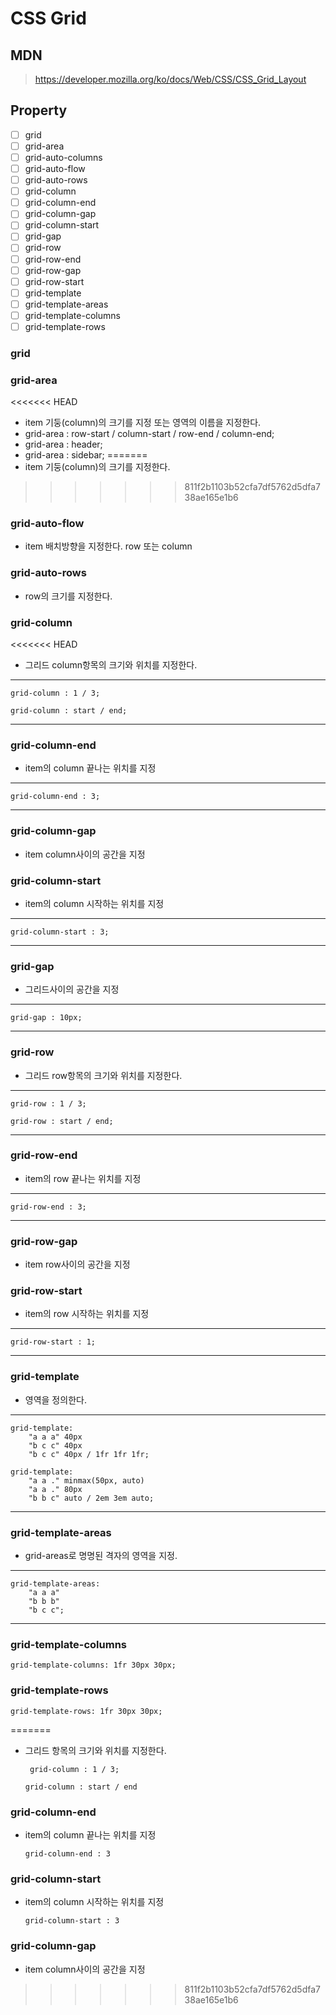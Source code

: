 # CSS Grid
## MDN 
> https://developer.mozilla.org/ko/docs/Web/CSS/CSS_Grid_Layout

## Property

- [ ] grid
- [ ] grid-area
- [ ] grid-auto-columns
- [ ] grid-auto-flow
- [ ] grid-auto-rows
- [ ] grid-column
- [ ] grid-column-end
- [ ] grid-column-gap
- [ ] grid-column-start
- [ ] grid-gap
- [ ] grid-row
- [ ] grid-row-end
- [ ] grid-row-gap
- [ ] grid-row-start
- [ ] grid-template
- [ ] grid-template-areas
- [ ] grid-template-columns
- [ ] grid-template-rows

### grid

### grid-area
<<<<<<< HEAD
* item 기둥(column)의 크기를 지정 또는 영역의 이름을 지정한다.
* grid-area : row-start / column-start / row-end / column-end;
* grid-area : header;
* grid-area : sidebar;
=======
* item 기둥(column)의 크기를 지정한다.
>>>>>>> 811f2b1103b52cfa7df5762d5dfa738ae165e1b6

### grid-auto-flow
* item 배치방향을 지정한다. row 또는 column

### grid-auto-rows
* row의 크기를 지정한다.

### grid-column
<<<<<<< HEAD
* 그리드 column항목의 크기와 위치를 지정한다.
***
    grid-column : 1 / 3;
    
    grid-column : start / end;
***
### grid-column-end
* item의 column 끝나는 위치를 지정
***
    grid-column-end : 3;
***
### grid-column-gap
* item column사이의 공간을 지정

### grid-column-start
* item의 column 시작하는 위치를 지정
***
    grid-column-start : 3;
***
### grid-gap
* 그리드사이의 공간을 지정

***
    grid-gap : 10px;
***

### grid-row
* 그리드 row항목의 크기와 위치를 지정한다.
***
    grid-row : 1 / 3;
    
    grid-row : start / end;
***
### grid-row-end
* item의 row 끝나는 위치를 지정
***
    grid-row-end : 3;
***
### grid-row-gap
* item row사이의 공간을 지정

### grid-row-start
* item의 row 시작하는 위치를 지정
***
    grid-row-start : 1;
***
### grid-template
* 영역을 정의한다.
***
    grid-template: 
        "a a a" 40px
        "b c c" 40px
        "b c c" 40px / 1fr 1fr 1fr;

    grid-template: 
        "a a ." minmax(50px, auto)
        "a a ." 80px
        "b b c" auto / 2em 3em auto;
***
### grid-template-areas
* grid-areas로 명명된 격자의 영역을 지정.

***
    grid-template-areas: 
        "a a a"
        "b b b"
        "b c c"; 
***

### grid-template-columns

    grid-template-columns: 1fr 30px 30px;
    
### grid-template-rows

    grid-template-rows: 1fr 30px 30px;
=======
* 그리드 항목의 크기와 위치를 지정한다.

    ``` grid-column : 1 / 3;``` 
    
    ``` grid-column : start / end ```

### grid-column-end
* item의 column 끝나는 위치를 지정

    ``` grid-column-end : 3 ```

### grid-column-start
* item의 column 시작하는 위치를 지정

    ``` grid-column-start : 3 ```

### grid-column-gap
* item column사이의 공간을 지정
>>>>>>> 811f2b1103b52cfa7df5762d5dfa738ae165e1b6
